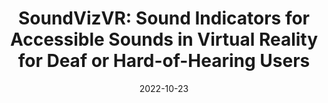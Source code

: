 ---
title: "SoundVizVR: Sound Indicators for Accessible Sounds in Virtual Reality for Deaf or Hard-of-Hearing Users"
collection: publications
category: conferences
excerpt: ''
date: 2022-10-23
venue: 'Conference on Computers and Accessibility (ASSETS’22)'
venue_short: "ASSETS’22"
header:
    teaser: '/teasers/2022-assets-soundvizvr.png'
slidesurl: ''
paperurl: 'https://dl.acm.org/doi/abs/10.1145/3517428.3544817'
videourl: 'https://www.youtube.com/watch?v=Yn1pe2mMHnA&t=7s'
authors: '**Ziming Li**, Shannon Connell, Wendy Dannels, Roshan L. Peiris'
---